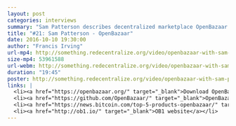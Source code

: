 ```yaml
---
layout: post
categories: interviews
summary: "Sam Patterson describes decentralized marketplace OpenBazaar. How can we make dispute resolution and other intermediary services competitive? When should a project build on top of another decentralized platform?"
title: "#21: Sam Patterson - OpenBazaar"
date: 2016-10-10 19:30:00
author: "Francis Irving"
url-mp4: http://something.redecentralize.org/video/openbazaar-with-sam-patterson.mp4
size-mp4: 53961588
url-webm: http://something.redecentralize.org/video/openbazaar-with-sam-patterson.webm
duration: "19:45"
poster: http://something.redecentralize.org/video/openbazaar-with-sam-patterson.jpg
links: |
  <li><a href="https://openbazaar.org/" target="_blank">Download OpenBazaar</a></li>
  <li><a href="https://github.com/OpenBazaar/" target="_blank">OpenBazaar Github</a></li>
  <li><a href="https://news.bitcoin.com/top-5-products-openbazaar/" target="_blank">Top things bought on OpenBazaar</a></li>
  <li><a href="http://ob1.io/" target="_blank">OB1 website</a></li>
---
```

